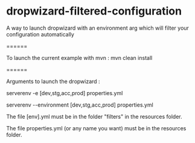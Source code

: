 dropwizard-filtered-configuration
=================================

A way to launch dropwizard with an environment arg which will filter your configuration automatically

======

To launch the current example with mvn : mvn clean install

======

Arguments to launch the dropwizard :

serverenv -e [dev,stg,acc,prod] properties.yml

serverenv --environment [dev,stg,acc,prod] properties.yml

The file [env].yml must be in the folder "filters" in the resources folder.

The file properties.yml (or any name you want) must be in the resources folder.

